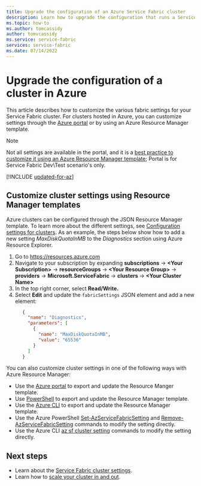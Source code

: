 ```yaml
---
title: Upgrade the configuration of an Azure Service Fabric cluster 
description: Learn how to upgrade the configuration that runs a Service Fabric cluster in Azure using a Resource Manager template.
ms.topic: how-to
ms.author: tomcassidy
author: tomvcassidy
ms.service: service-fabric
services: service-fabric
ms.date: 07/14/2022
---
```


# Upgrade the configuration of a cluster in Azure 

This article describes how to customize the various fabric settings for your Service Fabric cluster. For clusters hosted in Azure, you can customize settings through the [Azure portal](https://portal.azure.com) or by using an Azure Resource Manager template.

> [!NOTE]
> Not all settings are available in the portal, and it is a [best practice to customize it using an Azure Resource Manager template](./service-fabric-best-practices-infrastructure-as-code.md); Portal is for Service Fabric Dev\Test scenario's only.
> 


[!INCLUDE [updated-for-az](../../includes/updated-for-az.md)]

## Customize cluster settings using Resource Manager templates
Azure clusters can be configured through the JSON Resource Manager template. To learn more about the different settings, see [Configuration settings for clusters](service-fabric-cluster-fabric-settings.md). As an example, the steps below show how to add a new setting *MaxDiskQuotaInMB* to the *Diagnostics* section using Azure Resource Explorer.

1. Go to https://resources.azure.com
2. Navigate to your subscription by expanding **subscriptions** -> **\<Your Subscription>** -> **resourceGroups** -> **\<Your Resource Group>** -> **providers** -> **Microsoft.ServiceFabric** -> **clusters** -> **\<Your Cluster Name>**
3. In the top right corner, select **Read/Write.**
4. Select **Edit** and update the `fabricSettings` JSON element and add a new element:

```json
      {
        "name": "Diagnostics",
        "parameters": [
          {
            "name": "MaxDiskQuotaInMB",
            "value": "65536"
          }
        ]
      }
```

You can also customize cluster settings in one of the following ways with Azure Resource Manager:

- Use the [Azure portal](../azure-resource-manager/templates/export-template-portal.md) to export and update the Resource Manger template.
- Use [PowerShell](../azure-resource-manager/management/manage-resources-powershell.md) to export and update the Resource Manager template.
- Use the [Azure CLI](../azure-resource-manager/management/manage-resources-cli.md) to export and update the Resource Manager template.
- Use the Azure PowerShell [Set-AzServiceFabricSetting](/powershell/module/az.servicefabric/set-azservicefabricsetting) and [Remove-AzServiceFabricSetting](/powershell/module/az.servicefabric/remove-azservicefabricsetting) commands to modify the setting directly.
- Use the Azure CLI [az sf cluster setting](/cli/azure/sf/cluster/setting) commands to modify the setting directly.

## Next steps
* Learn about the [Service Fabric cluster settings](service-fabric-cluster-fabric-settings.md).
* Learn how to [scale your cluster in and out](service-fabric-cluster-scale-in-out.md).
